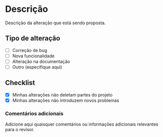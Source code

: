 # Descrição

Descrição da alteração que está sendo proposta.

## Tipo de alteração

- [ ] Correção de bug
- [ ] Nova funcionalidade
- [ ] Alteração na documentação
- [ ] Outro (especifique aqui)

## Checklist

- [x] Minhas alterações não deletam partes do projeto
- [x] Minhas alterações não introduzem novos problemas

### Comentários adicionais

Adicione aqui quaisquer comentários ou informações adicionais relevantes para o revisor.
